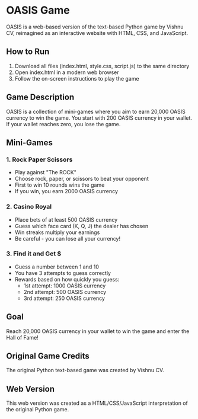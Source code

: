 # OASIS Game

OASIS is a web-based version of the text-based Python game by Vishnu CV, reimagined as an interactive website with HTML, CSS, and JavaScript.

## How to Run

1. Download all files (index.html, style.css, script.js) to the same directory
2. Open index.html in a modern web browser
3. Follow the on-screen instructions to play the game

## Game Description

OASIS is a collection of mini-games where you aim to earn 20,000 OASIS currency to win the game. You start with 200 OASIS currency in your wallet. If your wallet reaches zero, you lose the game.

## Mini-Games

### 1. Rock Paper Scissors
- Play against "The ROCK"
- Choose rock, paper, or scissors to beat your opponent
- First to win 10 rounds wins the game
- If you win, you earn 2000 OASIS currency

### 2. Casino Royal
- Place bets of at least 500 OASIS currency
- Guess which face card (K, Q, J) the dealer has chosen
- Win streaks multiply your earnings
- Be careful - you can lose all your currency!

### 3. Find it and Get $
- Guess a number between 1 and 10
- You have 3 attempts to guess correctly
- Rewards based on how quickly you guess:
  - 1st attempt: 1000 OASIS currency
  - 2nd attempt: 500 OASIS currency
  - 3rd attempt: 250 OASIS currency

## Goal

Reach 20,000 OASIS currency in your wallet to win the game and enter the Hall of Fame!

## Original Game Credits

The original Python text-based game was created by Vishnu CV.

## Web Version

This web version was created as a HTML/CSS/JavaScript interpretation of the original Python game. 